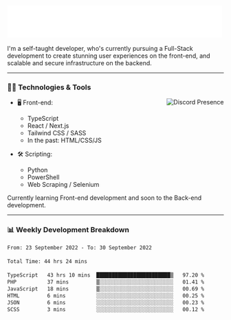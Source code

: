 <img src="assets/wave.svg" alt=":wave:" />

I'm a self-taught developer, who's currently pursuing a Full-Stack development to create stunning user experiences on the front-end, and scalable and secure infrastructure on the backend.

---

### 🧑‍💻 Technologies & Tools

<a href="https://discord.com/users/414304208649453568" target="_blank" rel="nofollow">
   <img src="https://lanyard-profile-readme.vercel.app/api/414304208649453568?idleMessage=Probably%20doing%20something%20else..." alt="Discord Presence" align="right">
</a>

- 🖥️ Front-end:

  - TypeScript
  - React / Next.js
  - Tailwind CSS / SASS
  - In the past: HTML/CSS/JS

- 🛠 Scripting:

  - Python
  - PowerShell
  - Web Scraping / Selenium

Currently learning Front-end development and soon to the Back-end development.

---

### 📊 Weekly Development Breakdown

<!-- ![ccrsxx's GitHub Stats](https://github-readme-stats.vercel.app/api?username=ccrsxx&count_private=true&theme=tokyonight) -->
<!-- ![ccrsxx's Top Langs](https://github-readme-stats.vercel.app/api/top-langs/?username=ccrsxx&hide=lua,java,html&theme=tokyonight) -->

<!--START_SECTION:waka-->

```text
From: 23 September 2022 - To: 30 September 2022

Total Time: 44 hrs 24 mins

TypeScript   43 hrs 10 mins  ████████████████████████▒   97.20 %
PHP          37 mins         ▒░░░░░░░░░░░░░░░░░░░░░░░░   01.41 %
JavaScript   18 mins         ▒░░░░░░░░░░░░░░░░░░░░░░░░   00.69 %
HTML         6 mins          ░░░░░░░░░░░░░░░░░░░░░░░░░   00.25 %
JSON         6 mins          ░░░░░░░░░░░░░░░░░░░░░░░░░   00.23 %
SCSS         3 mins          ░░░░░░░░░░░░░░░░░░░░░░░░░   00.12 %
```

<!--END_SECTION:waka-->

